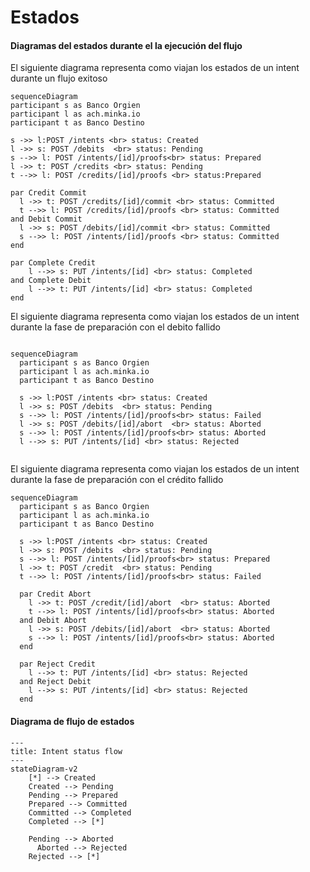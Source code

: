 # Estados

#### Diagramas del estados durante el la ejecución del flujo

El siguiente diagrama representa como viajan los estados de un intent durante un flujo exitoso&#x20;

```mermaid
sequenceDiagram
participant s as Banco Orgien
participant l as ach.minka.io
participant t as Banco Destino 

s ->> l:POST /intents <br> status: Created
l ->> s: POST /debits  <br> status: Pending
s -->> l: POST /intents/[id]/proofs<br> status: Prepared
l ->> t: POST /credits <br> status: Pending
t -->> l: POST /credits/[id]/proofs <br> status:Prepared

par Credit Commit
  l ->> t: POST /credits/[id]/commit <br> status: Committed
  t -->> l: POST /credits/[id]/proofs <br> status: Committed
and Debit Commit
  l ->> s: POST /debits/[id]/commit <br> status: Committed
  s -->> l: POST /intents/[id]/proofs <br> status: Committed
end

par Complete Credit
    l -->> s: PUT /intents/[id] <br> status: Completed
and Complete Debit
    l -->> t: PUT /intents/[id] <br> status: Completed
end
```

El siguiente diagrama representa como viajan los estados de un intent durante la fase de preparación con el debito fallido&#x20;



```
```



```mermaid
sequenceDiagram
  participant s as Banco Orgien
  participant l as ach.minka.io
  participant t as Banco Destino 
  
  s ->> l:POST /intents <br> status: Created
  l ->> s: POST /debits  <br> status: Pending
  s -->> l: POST /intents/[id]/proofs<br> status: Failed
  l ->> s: POST /debits/[id]/abort  <br> status: Aborted
  s -->> l: POST /intents/[id]/proofs<br> status: Aborted
  l -->> s: PUT /intents/[id] <br> status: Rejected
  	
```



El siguiente diagrama representa como viajan los estados de un intent durante la fase de preparación con el crédito fallido&#x20;

```mermaid
sequenceDiagram
  participant s as Banco Orgien
  participant l as ach.minka.io
  participant t as Banco Destino 
  
  s ->> l:POST /intents <br> status: Created
  l ->> s: POST /debits  <br> status: Pending
  s -->> l: POST /intents/[id]/proofs<br> status: Prepared
  l ->> t: POST /credit  <br> status: Pending
  t -->> l: POST /intents/[id]/proofs<br> status: Failed
  
  par Credit Abort
    l ->> t: POST /credit/[id]/abort  <br> status: Aborted
    t -->> l: POST /intents/[id]/proofs<br> status: Aborted
  and Debit Abort
    l ->> s: POST /debits/[id]/abort  <br> status: Aborted
    s -->> l: POST /intents/[id]/proofs<br> status: Aborted
  end
  
  par Reject Credit
    l -->> t: PUT /intents/[id] <br> status: Rejected
  and Reject Debit
    l -->> s: PUT /intents/[id] <br> status: Rejected	  	
  end  	
```



#### Diagrama de flujo de estados&#x20;

```mermaid
---
title: Intent status flow
---
stateDiagram-v2
    [*] --> Created
    Created --> Pending
    Pending --> Prepared
    Prepared --> Committed
    Committed --> Completed
    Completed --> [*]
        
    Pending --> Aborted
	  Aborted --> Rejected
    Rejected --> [*]


```



